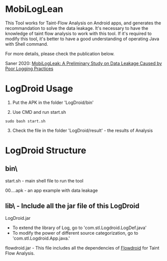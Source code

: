 # MobiLogLean

This Tool works for Taint-Flow Analysis on Android apps, and generates the recommandation to solve the data leakage.
It's necessary to have the knowledge of taint flow analysis to work with this tool. 
If it's required to modify this tool, it's better to have a good understanding of operating Java with Shell command.

For more details, please check the publication below.

Saner 2020: [MobiLogLeak: A Preliminary Study on Data Leakage Caused by Poor Logging Practices](https://ieeexplore.ieee.org/document/9054831)

# LogDroid Usage

1. Put the APK in the folder 'LogDroid/bin'

2. Use CMD and run start.sh

```
sudo bash start.sh
```

3. Check the file in the folder 'LogDroid/result' - the results of Analysis

# LogDroid Structure

## bin\

start.sh - main shell file to run the tool

00....apk - an app example with data leakage

## lib\ - Include all the jar file of this LogDroid

LogDroid.jar 
- To extend the library of Log, go to 'com.stl.Logdroid.LogDef.java'
- To modify the power of different source categorization, go to 'com.stl.Logdroid.App.java.'

flowdroid.jar - This file includes all the dependencies of [Flowdroid](https://github.com/secure-software-engineering/FlowDroid) for Taint Flow Analysis. 
